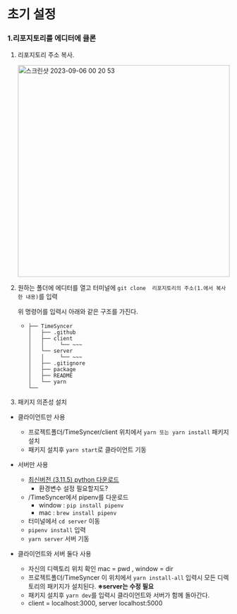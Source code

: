 # 초기 설정
### 1.리포지토리를 에디터에 클론

1. 리포지토리 주소 복사.

   <img width="480" alt="스크린샷 2023-09-06 00 20 53" src="https://github.com/ghdi6211/TimeSyncer/assets/82808175/3f06d055-cbd3-4575-b4e8-6dfcfd79e78c">


2. 원하는 폴더에 에디터를 열고 터미널에
   ``` git clone  리포지토리의 주소(1.에서 복사한 내용) ```를 입력

   위 명령어를 입력시 아래와 같은 구조를 가진다.
   - ```
     ├── TimeSyncer
     │   ├── .github
     │   ├── client
     │   │     └── ~~~
     │   └── server
     │   │     └── ~~~
     │   ├── .gitignore
     │   ├── package
     │   ├── README
     │   └── yarn
     └──
     ```

3.  패키지 의존성 설치

   - 클라이언트만 사용
     - 프로젝트폴더/TimeSyncer/client 위치에서 ```yarn 또는 yarn install``` 패키지 설치
     - 패키지 설치후 ```yarn start```로 클라이언트 기동
    
   - 서버만 사용
      - [최신버전 (3.11.5) python 다운로드](https://www.python.org/downloads/)
        - 환경변수 설정 필요할지도?
      - /TimeSyncer에서 pipenv를 다운로드
         - window :  ```pip install pipenv```
         - mac :  ```brew install pipenv```
      - 터미널에서 ```cd server``` 이동
      - ```pipenv install``` 입력
      - ```yarn server``` 서버 기동

   - 클라이언트와 서버 둘다 사용
      - 자신의 디렉토리 위치 확인 mac = pwd , window = dir
      - 프로젝트폴더/TimeSyncer 이 위치에서 ```yarn install-all``` 입력시 모든 디렉토리의 패키지가 설치된다. **※server는 수정 필요**
      - 패키지 설치후 ```yarn dev```를 입력시 클라이언트와 서버가 함께 돌아간다.
      - client = localhost:3000, server localhost:5000
